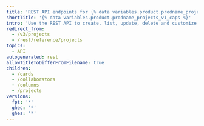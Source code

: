 ```yaml
---
title: 'REST API endpoints for {% data variables.product.prodname_projects_v1_caps %}'
shortTitle: '{% data variables.product.prodname_projects_v1_caps %}'
intro: 'Use the REST API to create, list, update, delete and customize {% data variables.projects.projects_v1_boards %}.'
redirect_from:
  - /v3/projects
  - /rest/reference/projects
topics:
  - API
autogenerated: rest
allowTitleToDifferFromFilename: true
children:
  - /cards
  - /collaborators
  - /columns
  - /projects
versions:
  fpt: '*'
  ghec: '*'
  ghes: '*'
---
```


